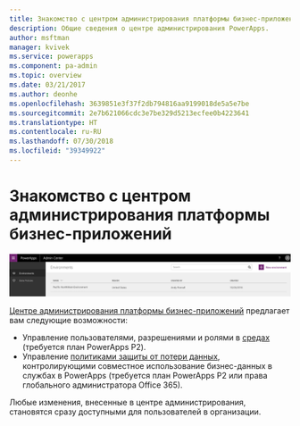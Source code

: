 ```yaml
---
title: Знакомство с центром администрирования платформы бизнес-приложений | Документы Майкрософт
description: Общие сведения о центре администрирования PowerApps.
author: msftman
manager: kvivek
ms.service: powerapps
ms.component: pa-admin
ms.topic: overview
ms.date: 03/21/2017
ms.author: deonhe
ms.openlocfilehash: 3639851e3f37f2db794816aa9199018de5a5e7be
ms.sourcegitcommit: 2e7b621066cdc3e7be329d5213ecfee0b4223641
ms.translationtype: HT
ms.contentlocale: ru-RU
ms.lasthandoff: 07/30/2018
ms.locfileid: "39349922"
---
```

# <a name="introduction-to-the-business-application-platform-admin-center"></a>Знакомство с центром администрирования платформы бизнес-приложений

![Обзор](./media/introduction-to-the-admin-center/overview.png)  

[Центре администрирования платформы бизнес-приложений](https://admin.powerapps.com) предлагает вам следующие возможности:

* Управление пользователями, разрешениями и ролями в [средах](environments-administration.md) (требуется план PowerApps P2).
* Управление [политиками защиты от потери данных](prevent-data-loss.md), контролирующими совместное использование бизнес-данных в службах в PowerApps (требуется план PowerApps P2 или права глобального администратора Office 365).

Любые изменения, внесенные в центре администрирования, становятся сразу доступными для пользователей в организации.     

